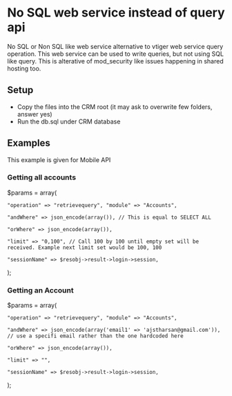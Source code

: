 # No SQL web service instead of query api
No SQL or Non SQL like web service alternative to vtiger web service query operation.  This web service can be used to write queries, but not using SQL like query.  This is alterative of mod_security like issues happening in shared hosting too.

## Setup
* Copy the files into the CRM root (it may ask to overwrite few folders, answer yes)
* Run the db.sql under CRM database

## Examples
This example is given for Mobile API

### Getting all accounts

$params = array(

    "operation" => "retrievequery", "module" => "Accounts",  
    
    "andWhere" => json_encode(array()), // This is equal to SELECT ALL
    
    "orWhere" => json_encode(array()),
    
    "limit" => "0,100", // Call 100 by 100 until empty set will be received. Example next limit set would be 100, 100
    
    "sessionName" => $resobj->result->login->session,
);



### Getting an Account

$params = array(

    "operation" => "retrievequery", "module" => "Accounts",
    
    "andWhere" => json_encode(array('email1' => 'ajstharsan@gmail.com')), // use a specifi email rather than the one hardcoded here
    
    "orWhere" => json_encode(array()),
    
    "limit" => "",
    
    "sessionName" => $resobj->result->login->session,
    
);



